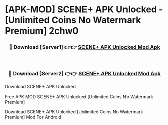 # [APK-MOD] SCENE+ APK Unlocked - [Unlimited Coins No Watermark Premium] 2chw0



<div align="center">
<h3>🔴 Download [Server1] 👉👉 <a href="https://momento.my/?title=SCENE+_APK_Unlocked">SCENE+ APK Unlocked Mod Apk</a></h3><br>

<h3>🔴 Download [Server2] 👉👉 <a href="https://momento.my/?title=SCENE+_APK_Unlocked">SCENE+ APK Unlocked Mod Apk</a></h3>
</div>



Download SCENE+ APK Unlocked 

Free APK MOD SCENE+ APK Unlocked [Unlimited Coins No Watermark Premium]

Download SCENE+ APK Unlocked [Unlimited Coins No Watermark Premium] Mod For Android

